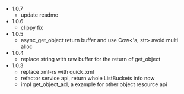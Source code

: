 * 1.0.7
	* update readme
* 1.0.6
	* clippy fix
* 1.0.5
    * async_get_object return buffer and use Cow<'a, str> avoid multi alloc
* 1.0.4
	* replace string with raw buffer for the return of get_object
* 1.0.3
	* replace xml-rs with quick_xml
	* refactor service api, return whole ListBuckets info now
	* impl get_object_acl, a example for other object resource api
